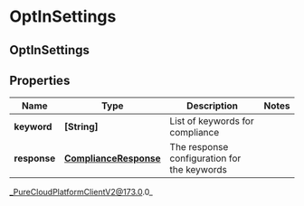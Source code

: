 # OptInSettings

## OptInSettings

## Properties

|Name | Type | Description | Notes|
|------------ | ------------- | ------------- | -------------|
| **keyword** | **[String]** | List of keywords for compliance | |
| **response** | [**ComplianceResponse**](ComplianceResponse) | The response configuration for the keywords | |



_PureCloudPlatformClientV2@173.0.0_
